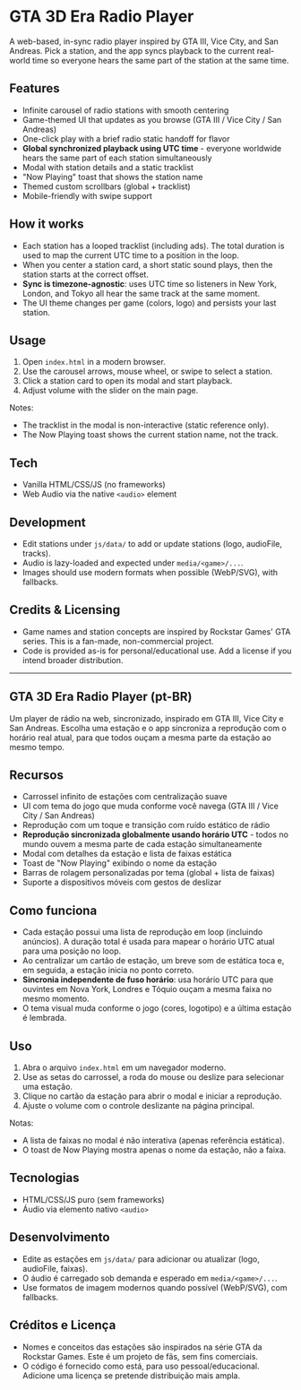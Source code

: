 # GTA 3D Era Radio Player

A web-based, in-sync radio player inspired by GTA III, Vice City, and San Andreas. Pick a station, and the app syncs playback to the current real-world time so everyone hears the same part of the station at the same time.

## Features

- Infinite carousel of radio stations with smooth centering
- Game-themed UI that updates as you browse (GTA III / Vice City / San Andreas)
- One-click play with a brief radio static handoff for flavor
- **Global synchronized playback using UTC time** - everyone worldwide hears the same part of each station simultaneously
- Modal with station details and a static tracklist
- "Now Playing" toast that shows the station name
- Themed custom scrollbars (global + tracklist)
- Mobile-friendly with swipe support

## How it works

- Each station has a looped tracklist (including ads). The total duration is used to map the current UTC time to a position in the loop.
- When you center a station card, a short static sound plays, then the station starts at the correct offset.
- **Sync is timezone-agnostic**: uses UTC time so listeners in New York, London, and Tokyo all hear the same track at the same moment.
- The UI theme changes per game (colors, logo) and persists your last station.

## Usage

1. Open `index.html` in a modern browser.
2. Use the carousel arrows, mouse wheel, or swipe to select a station.
3. Click a station card to open its modal and start playback.
4. Adjust volume with the slider on the main page.

Notes:

- The tracklist in the modal is non-interactive (static reference only).
- The Now Playing toast shows the current station name, not the track.

## Tech

- Vanilla HTML/CSS/JS (no frameworks)
- Web Audio via the native `<audio>` element

## Development

- Edit stations under `js/data/` to add or update stations (logo, audioFile, tracks).
- Audio is lazy-loaded and expected under `media/<game>/...`.
- Images should use modern formats when possible (WebP/SVG), with fallbacks.

## Credits & Licensing

- Game names and station concepts are inspired by Rockstar Games' GTA series. This is a fan-made, non-commercial project.
- Code is provided as-is for personal/educational use. Add a license if you intend broader distribution.

---

## GTA 3D Era Radio Player (pt-BR)

Um player de rádio na web, sincronizado, inspirado em GTA III, Vice City e San Andreas. Escolha uma estação e o app sincroniza a reprodução com o horário real atual, para que todos ouçam a mesma parte da estação ao mesmo tempo.

## Recursos

- Carrossel infinito de estações com centralização suave
- UI com tema do jogo que muda conforme você navega (GTA III / Vice City / San Andreas)
- Reprodução com um toque e transição com ruído estático de rádio
- **Reprodução sincronizada globalmente usando horário UTC** - todos no mundo ouvem a mesma parte de cada estação simultaneamente
- Modal com detalhes da estação e lista de faixas estática
- Toast de "Now Playing" exibindo o nome da estação
- Barras de rolagem personalizadas por tema (global + lista de faixas)
- Suporte a dispositivos móveis com gestos de deslizar

## Como funciona

- Cada estação possui uma lista de reprodução em loop (incluindo anúncios). A duração total é usada para mapear o horário UTC atual para uma posição no loop.
- Ao centralizar um cartão de estação, um breve som de estática toca e, em seguida, a estação inicia no ponto correto.
- **Sincronia independente de fuso horário**: usa horário UTC para que ouvintes em Nova York, Londres e Tóquio ouçam a mesma faixa no mesmo momento.
- O tema visual muda conforme o jogo (cores, logotipo) e a última estação é lembrada.

## Uso

1. Abra o arquivo `index.html` em um navegador moderno.
2. Use as setas do carrossel, a roda do mouse ou deslize para selecionar uma estação.
3. Clique no cartão da estação para abrir o modal e iniciar a reprodução.
4. Ajuste o volume com o controle deslizante na página principal.

Notas:

- A lista de faixas no modal é não interativa (apenas referência estática).
- O toast de Now Playing mostra apenas o nome da estação, não a faixa.

## Tecnologias

- HTML/CSS/JS puro (sem frameworks)
- Áudio via elemento nativo `<audio>`

## Desenvolvimento

- Edite as estações em `js/data/` para adicionar ou atualizar (logo, audioFile, faixas).
- O áudio é carregado sob demanda e esperado em `media/<game>/...`.
- Use formatos de imagem modernos quando possível (WebP/SVG), com fallbacks.

## Créditos e Licença

- Nomes e conceitos das estações são inspirados na série GTA da Rockstar Games. Este é um projeto de fãs, sem fins comerciais.
- O código é fornecido como está, para uso pessoal/educacional. Adicione uma licença se pretende distribuição mais ampla.
